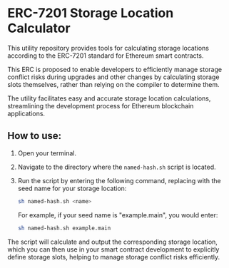 # ERC-7201 Storage Location Calculator

This utility repository provides tools for calculating storage locations according to the ERC-7201 standard for Ethereum smart contracts.

This ERC is proposed to enable developers to efficiently manage storage conflict risks during upgrades and other changes by calculating storage slots themselves, rather than relying on the compiler to determine them.

The utility facilitates easy and accurate storage location calculations, streamlining the development process for Ethereum blockchain applications.

## How to use:

1. Open your terminal.

2. Navigate to the directory where the `named-hash.sh` script is located.

3. Run the script by entering the following command, replacing <name> with the seed name for your storage location:
    ```bash
    sh named-hash.sh <name>
    ```

    For example, if your seed name is "example.main", you would enter:
    ```bash
    sh named-hash.sh example.main
    ```

The script will calculate and output the corresponding storage location, which you can then use in your smart contract development to explicitly define storage slots, helping to manage storage conflict risks efficiently.
